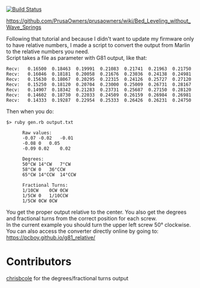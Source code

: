 [![Build Status](https://travis-ci.com/pcboy/g81_relative.svg?branch=master)](https://travis-ci.com/pcboy/g81_relative)

https://github.com/PrusaOwners/prusaowners/wiki/Bed_Leveling_without_Wave_Springs

Following that tutorial and because I didn't want to update my firmware only to have relative numbers, I made a script to convert the output from Marlin to the relative numbers you need.  
Script takes a file as parameter with G81 output, like that:

```
Recv:   0.16500  0.18463  0.19991  0.21083  0.21741  0.21963  0.21750
Recv:   0.16046  0.18181  0.20058  0.21676  0.23036  0.24138  0.24981
Recv:   0.15630  0.18067  0.20295  0.22315  0.24126  0.25727  0.27120
Recv:   0.15250  0.18120  0.20704  0.23000  0.25009  0.26731  0.28167
Recv:   0.14907  0.18342  0.21283  0.23731  0.25687  0.27150  0.28120
Recv:   0.14602  0.18730  0.22033  0.24509  0.26159  0.26984  0.26981
Recv:   0.14333  0.19287  0.22954  0.25333  0.26426  0.26231  0.24750
```

Then when you do:
```
$> ruby gen.rb output.txt

      Raw values:
      -0.07	-0.02	-0.01
      -0.08	0	0.05
      -0.09	0.02	0.02
      
      Degrees:
      50°CW	14°CW	7°CW
      58°CW	0	36°CCW
      65°CW	14°CCW	14°CCW

      Fractional Turns:
      1/10CW	0CW	0CW
      1/5CW	0	1/10CCW
      1/5CW	0CW	0CW
```

You get the proper output relative to the center. You also get the degrees and fractional turns from the correct position for each screw.  
In the current example you should turn the upper left screw 50° clockwise.  
You can also access the converter directly online by going to: https://pcboy.github.io/g81_relative/

# Contributors

[chrisbcole](https://github.com/chrisbcole) for the degrees/fractional turns output
